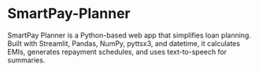 # SmartPay-Planner
SmartPay Planner is a Python-based web app that simplifies loan planning. Built with Streamlit, Pandas, NumPy, pyttsx3, and datetime, it calculates EMIs, generates repayment schedules, and uses text-to-speech for summaries.
